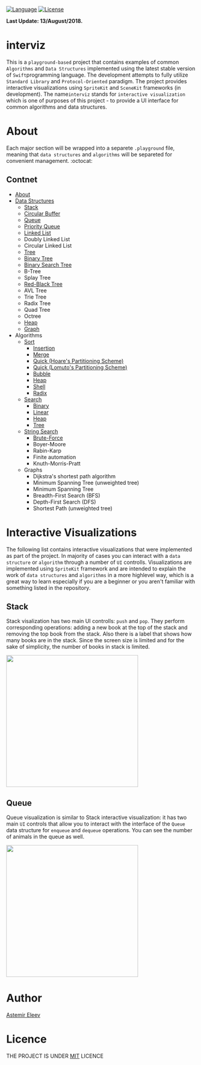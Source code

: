 [![Language](https://img.shields.io/badge/language-swift-orange.svg)]()
[![License](https://img.shields.io/badge/license-MIT-blue.svg)]()

**Last Update: 13/August/2018.**

# interviz
This is a `playground-based` project that contains examples of common `Algorithms` and `Data Structures` implemented using the latest stable version of `Swift`programming language. The development attempts to fully utilize `Standard Library` and `Protocol-Oriented` paradigm. The project provides interactive visualizations using `SpriteKit` and `SceneKit` frameworks (in development). The name`interviz` stands for `interactive visualization` which is one of purposes of this project - to provide a UI interface for common algorithms and data structures.

# About 
Each major section will be wrapped into a separete `.playground` file, meaning that `data structures` and `algorithms` will be separeted for convenient management. :octocat:

## Contnet 
- [About](#about)
- [Data Structures](https://github.com/jVirus/iOS-Algo-Play-Book/tree/master/Data%20Structures.playground/Pages)
  - [Stack](https://github.com/jVirus/iOS-Algo-Play-Book/blob/master/Data%20Structures.playground/Pages/Stack.xcplaygroundpage/Contents.swift)
  - [Circular Buffer](https://github.com/jVirus/iOS-Algo-Play-Book/blob/master/Data%20Structures.playground/Pages/CircularBuffer.xcplaygroundpage/Contents.swift)
  - [Queue](https://github.com/jVirus/iOS-Algo-Play-Book/blob/master/Data%20Structures.playground/Pages/Queue.xcplaygroundpage/Contents.swift)
  - [Priority Queue](https://github.com/jVirus/ios-algorithms-book/blob/master/Data%20Structures.playground/Sources/PriorityQueue.swift)
  - [Linked List](https://github.com/jVirus/iOS-Algo-Play-Book/blob/master/Data%20Structures.playground/Pages/Linked%20List.xcplaygroundpage/Contents.swift)
  - Doubly Linked List
  - Circular Linked List
  - [Tree](https://github.com/jVirus/ios-algorithms-book/blob/master/Data%20Structures.playground/Pages/Tree.xcplaygroundpage/Contents.swift) 
  - [Binary Tree](https://github.com/jVirus/ios-algorithms-book/blob/master/Data%20Structures.playground/Pages/BinaryTree.xcplaygroundpage/Contents.swift)
  - [Binary Search Tree](https://github.com/jVirus/interviz/blob/master/Data%20Structures.playground/Pages/BinarySearchTree.xcplaygroundpage/Contents.swift)
  - B-Tree
  - Splay Tree
  - [Red-Black Tree](https://github.com/jVirus/interviz/blob/master/Data%20Structures.playground/Pages/Red-Black%20Tree.xcplaygroundpage/Contents.swift)
  - AVL Tree
  - Trie Tree
  - Radix Tree
  - Quad Tree
  - Octree
  - [Heap](https://github.com/jVirus/ios-algorithms-book/blob/master/Data%20Structures.playground/Pages/Heap.xcplaygroundpage/Contents.swift) 
  - [Graph](https://github.com/jVirus/ios-algorithms-book/blob/master/Data%20Structures.playground/Pages/Graph.xcplaygroundpage/Contents.swift)
- Algorithms
  - [Sort](https://github.com/jVirus/iOS-Algo-Play-Book/tree/master/Sort.playground/Pages)
    - [Insertion](https://github.com/jVirus/iOS-Algo-Play-Book/blob/master/Sort.playground/Pages/Insertion.xcplaygroundpage/Contents.swift)
    - [Merge](https://github.com/jVirus/ios-algorithms-book/blob/master/Sort.playground/Pages/Merge.xcplaygroundpage/Contents.swift)
    - [Quick (Hoare's Partitioning Scheme)](https://github.com/jVirus/ios-algorithms-book/blob/master/Sort.playground/Pages/Quick-Hoare-Scheme.xcplaygroundpage/Contents.swift)
    - [Quick (Lomuto's Partitioning Scheme)](https://github.com/jVirus/ios-algorithms-book/blob/master/Sort.playground/Pages/Quick-Lomuto-Scheme.xcplaygroundpage/Contents.swift)
    - [Bubble](https://github.com/jVirus/ios-algorithms-book/blob/master/Sort.playground/Pages/Bubble.xcplaygroundpage/Contents.swift)
    - [Heap](https://github.com/jVirus/ios-algorithms-book/blob/master/Data%20Structures.playground/Sources/Heap.swift)
    - [Shell](https://github.com/jVirus/ios-algorithms-book/blob/master/Sort.playground/Pages/Shell.xcplaygroundpage/Contents.swift)
    - [Radix](https://github.com/jVirus/ios-algorithms-book/blob/master/Sort.playground/Pages/Radix.xcplaygroundpage/Contents.swift)
  - [Search](https://github.com/jVirus/ios-algorithms-book/tree/master/Search.playground/Pages)
    - [Binary](https://github.com/jVirus/ios-algorithms-book/blob/master/Search.playground/Pages/Binary.xcplaygroundpage/Contents.swift)
    - [Linear](https://github.com/jVirus/ios-algorithms-book/blob/master/Search.playground/Pages/Linear.xcplaygroundpage/Contents.swift)
    - [Heap](https://github.com/jVirus/ios-algorithms-book/blob/master/Data%20Structures.playground/Pages/Heap.xcplaygroundpage/Contents.swift)
    - [Tree](https://github.com/jVirus/ios-algorithms-book/blob/master/Data%20Structures.playground/Pages/Tree.xcplaygroundpage/Contents.swift)
  - [String Search](https://github.com/jVirus/ios-algorithms-book/tree/master/String%20Search.playground)
    - [Brute-Force](https://github.com/jVirus/ios-algorithms-book/blob/master/String%20Search.playground/Contents.swift)
    - Boyer-Moore
    - Rabin-Karp
    - Finite automation
    - Knuth-Morris-Pratt
  - Graphs
    - Dijkstra's shortest path algorithm
    - Minimum Spanning Tree (unweighted tree)
    - Minimum Spanning Tree
    - Breadth-First Search (BFS)
    - Depth-First Search (DFS)
    - Shortest Path (unweighted tree)
    
# Interactive Visualizations
The following list contains interactive visualizations that were implemented as part of the project. In majority of cases you can interact with a `data structure` or `algorithm` through a number of `UI` controlls. Visualizations are implemented using `SpriteKit` framework and are intended to explain the work of `data structures` and `algorithms` in a more highlevel way, which is a great way to learn especially if you are a beginner or you aren't familiar with something listed in the repository. 

## Stack 
Stack visalization has two main UI controlls: `push` and `pop`. They perform corresponding operations: adding a new book at the top of the stack and removing the top book from the stack. Also there is a label that shows how many books are in the stack. Since the screen size is limited and for the sake of simplicity, the number of books in stack is limited. 

<img src="https://user-images.githubusercontent.com/5098753/43043854-e85c8b82-8da3-11e8-9061-e25b82cd24e9.gif" width="350">

## Queue
Queue visualization is similar to Stack interactive visualization: it has two main `UI` controls that allow you to interact with the interface of the `Queue` data structure for `enqueue` and `dequeue` operations. You can see the number of animals in the queue as well.

<img src="https://user-images.githubusercontent.com/5098753/43047859-99bdd2d6-8de6-11e8-9669-10afab9a5cc7.gif" width="350">


#  Author 
[Astemir Eleev](https://github.com/jVirus)

# Licence 
THE PROJECT IS UNDER [MIT](https://github.com/jVirus/iOS-Algo-Play-Book/blob/master/LICENSE) LICENCE 
